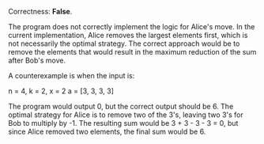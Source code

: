 Correctness: **False**.

The program does not correctly implement the logic for Alice's move. In the current implementation, Alice removes the largest elements first, which is not necessarily the optimal strategy. The correct approach would be to remove the elements that would result in the maximum reduction of the sum after Bob's move.

A counterexample is when the input is:

n = 4, k = 2, x = 2
a = [3, 3, 3, 3]

The program would output 0, but the correct output should be 6. The optimal strategy for Alice is to remove two of the 3's, leaving two 3's for Bob to multiply by -1. The resulting sum would be 3 + 3 - 3 - 3 = 0, but since Alice removed two elements, the final sum would be 6.